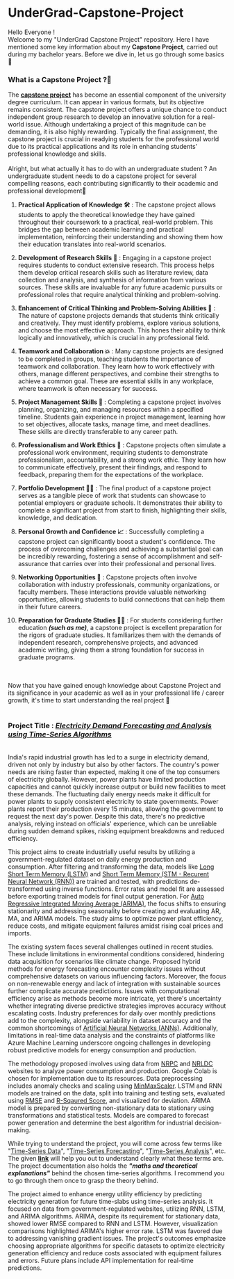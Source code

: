 # UnderGrad-Capstone-Project

Hello Everyone !
<br>
Welcome to my "UnderGrad Capstone Project" repository. Here I have mentioned some key information about my <b>Capstone Project</b>, carried out during my bachelor years. Before we dive in, let us go through some basics 🔽
<br>
### What is a Capstone Project ?🤔
The <b>[capstone project](https://www.topuniversities.com/student-info/careers-advice-articles/what-capstone-project-why-it-important)</b> has become an essential component of the university degree curriculum. It can appear in various formats, but its objective remains consistent. The capstone project offers a unique chance to conduct independent group research to develop an innovative solution for a real-world issue. Although undertaking a project of this magnitude can be demanding, it is also highly rewarding. Typically the final assignment, the capstone project is crucial in readying students for the professional world due to its practical applications and its role in enhancing students’ professional knowledge and skills.
<br><br>
Alright, but what actually it has to do with an undergraduate student ? An undergraduate student needs to do a capstone project for several compelling reasons, each contributing significantly to their academic and professional development🔻

1.  **Practical Application of Knowledge 🛠️** : The capstone project allows students to apply the theoretical knowledge they have gained throughout their coursework to a practical, real-world problem. This bridges the gap between academic learning and practical implementation, reinforcing their understanding and showing them how their education translates into real-world scenarios.
    
2.  **Development of Research Skills 🔬** : Engaging in a capstone project requires students to conduct extensive research. This process helps them develop critical research skills such as literature review, data collection and analysis, and synthesis of information from various sources. These skills are invaluable for any future academic pursuits or professional roles that require analytical thinking and problem-solving.
    
3.  **Enhancement of Critical Thinking and Problem-Solving Abilities 🤯** : The nature of capstone projects demands that students think critically and creatively. They must identify problems, explore various solutions, and choose the most effective approach. This hones their ability to think logically and innovatively, which is crucial in any professional field.
    
4.  **Teamwork and Collaboration 💥** : Many capstone projects are designed to be completed in groups, teaching students the importance of teamwork and collaboration. They learn how to work effectively with others, manage different perspectives, and combine their strengths to achieve a common goal. These are essential skills in any workplace, where teamwork is often necessary for success.
    
5.  **Project Management Skills 📃** : Completing a capstone project involves planning, organizing, and managing resources within a specified timeline. Students gain experience in project management, learning how to set objectives, allocate tasks, manage time, and meet deadlines. These skills are directly transferable to any career path.
    
6.  **Professionalism and Work Ethics 👔** : Capstone projects often simulate a professional work environment, requiring students to demonstrate professionalism, accountability, and a strong work ethic. They learn how to communicate effectively, present their findings, and respond to feedback, preparing them for the expectations of the workplace.
    
7.  **Portfolio Development 👨‍🏫** : The final product of a capstone project serves as a tangible piece of work that students can showcase to potential employers or graduate schools. It demonstrates their ability to complete a significant project from start to finish, highlighting their skills, knowledge, and dedication.
    
8.  **Personal Growth and Confidence 📈** : Successfully completing a capstone project can significantly boost a student's confidence. The process of overcoming challenges and achieving a substantial goal can be incredibly rewarding, fostering a sense of accomplishment and self-assurance that carries over into their professional and personal lives.
    
9.  **Networking Opportunities 🛜** : Capstone projects often involve collaboration with industry professionals, community organizations, or faculty members. These interactions provide valuable networking opportunities, allowing students to build connections that can help them in their future careers.
    
10.  **Preparation for Graduate Studies 👨‍🎓** : For students considering further education <b><i>(such as me)</i></b>, a capstone project is excellent preparation for the rigors of graduate studies. It familiarizes them with the demands of independent research, comprehensive projects, and advanced academic writing, giving them a strong foundation for success in graduate programs.
<br>
<br>
Now that you have gained enough knowledge about Capstone Project and its significance in your academic as well as in your professional life / career growth, it's time to start understanding the real project 🔽<br>
<br>

### Project Title : <b><i><u>Electricity Demand Forecasting and Analysis using Time-Series Algorithms</u></i></b>
<br>
India's rapid industrial growth has led to a surge in electricity demand, driven not only by industry but also by other factors. The country's power needs are rising faster than expected, making it one of the top consumers of electricity globally. However, power plants have limited production capacities and cannot quickly increase output or build new facilities to meet these demands. The fluctuating daily energy needs make it difficult for power plants to supply consistent electricity to state governments. Power plants report their production every 15 minutes, allowing the government to request the next day's power. Despite this data, there's no predictive analysis, relying instead on officials' experience, which can be unreliable during sudden demand spikes, risking equipment breakdowns and reduced efficiency. 
<br>

This project aims to create industrially useful results by utilizing a government-regulated dataset on daily energy production and consumption. After filtering and transforming the data, models like [Long Short Term Memory (LSTM)](https://www.geeksforgeeks.org/deep-learning-introduction-to-long-short-term-memory/) and [Short Term Memory (STM - Recurent Neural Network (RNN))](https://towardsdatascience.com/a-brief-introduction-to-recurrent-neural-networks-638f64a61ff4) are trained and tested, with predictions de-transformed using inverse functions. Error rates and model fit are assessed before exporting trained models for final output generation. For [Auto Regressive Integrated Moving Average (ARIMA)](https://medium.com/@ritusantra/introduction-to-arima-model-c8925103f4c7#:~:text=ARIMA%20(Auto%2DRegressive%20Integrated%20Moving,in%20a%20time%20series%20dataset.)), the focus shifts to ensuring stationarity and addressing seasonality before creating and evaluating AR, MA, and ARIMA models. The study aims to optimize power plant efficiency, reduce costs, and mitigate equipment failures amidst rising coal prices and imports.
<br>

The existing system faces several challenges outlined in recent studies. These include limitations in environmental conditions considered, hindering data acquisition for scenarios like climate change. Proposed hybrid methods for energy forecasting encounter complexity issues without comprehensive datasets on various influencing factors. Moreover, the focus on non-renewable energy and lack of integration with sustainable sources further complicate accurate predictions. Issues with computational efficiency arise as methods become more intricate, yet there's uncertainty whether integrating diverse predictive strategies improves accuracy without escalating costs. Industry preferences for daily over monthly predictions add to the complexity, alongside variability in dataset accuracy and the common shortcomings of [Artificial Neural Networks (ANNs)](https://www.geeksforgeeks.org/artificial-neural-networks-and-its-applications/). Additionally, limitations in real-time data analysis and the constraints of platforms like Azure Machine Learning underscore ongoing challenges in developing robust predictive models for energy consumption and production.
<br>

The methodology proposed involves using data from [NRPC](http://nrpc.gov.in/) and [NRLDC](https://wbes.nrldc.in/Account/Login?ReturnUrl=%2f) websites to analyze power consumption and production. Google Colab is chosen for implementation due to its resources. Data preprocessing includes anomaly checks and scaling using [MinMaxScaler](https://scikit-learn.org/stable/modules/generated/sklearn.preprocessing.MinMaxScaler.html). LSTM and RNN models are trained on the data, split into training and testing sets, evaluated using [RMSE](https://c3.ai/glossary/data-science/root-mean-square-error-rmse/) and [R-Sqaured Score](https://www.freecodecamp.org/news/what-is-r-squared-r2-value-meaning-and-definition/#:~:text=What%20Does%20an%20R%20Squared,the%20dependent%20and%20independent%20variables.), and visualized for deviation. ARIMA model is prepared by converting non-stationary data to stationary using transformations and statistical tests. Models are compared to forecast power generation and determine the best algorithm for industrial decision-making.
<br>

While trying to understand the project, you will come across few terms like "<u>Time-Series Data</u>", "<u>Time-Series Forecasting</u>", "<u>Time-Series Analysis</u>", etc. The given <b>[link](https://medium.com/@learn-simplified/time-series-analysis-what-why-and-how-d01a208d2073)</b> will help you out to understand clearly what these terms are. The project documentation also holds the <i><b>"maths and theoretical explanations"</b></i> behind the chosen time-series algorithms. I recommend you to go through them once to grasp the theory behind.
<br>

The project aimed to enhance energy utility efficiency by predicting electricity generation for future time-slabs using time-series analysis. It focused on data from government-regulated websites, utilizing RNN, LSTM, and ARIMA algorithms. ARIMA, despite its requirement for stationary data, showed lower RMSE compared to RNN and LSTM. However, visualization comparisons highlighted ARIMA's higher error rate. LSTM was favored due to addressing vanishing gradient issues. The project's outcomes emphasize choosing appropriate algorithms for specific datasets to optimize electricity generation efficiency and reduce costs associated with equipment failures and errors. Future plans include API implementation for real-time predictions.

